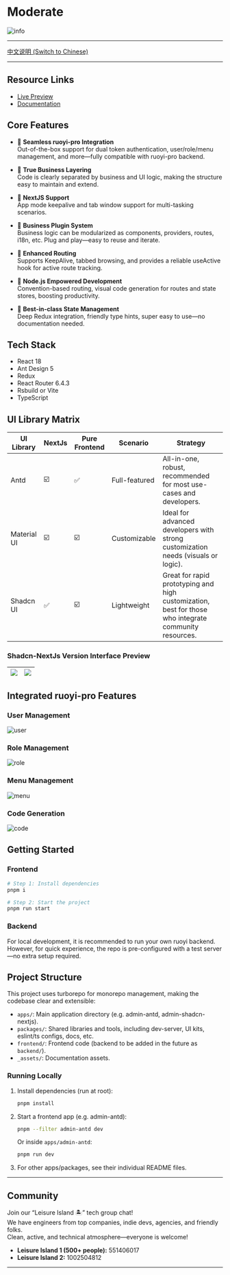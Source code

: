 # Moderate

![info](./_assets/info.png)

---

[中文说明 (Switch to Chinese)](./README.md)

---

## Resource Links

-   [Live Preview](http://111.229.110.163/)
-   [Documentation](https://dland-team.github.io/moderate-react-admin/)

## Core Features

-   🍎 **Seamless ruoyi-pro Integration**  
    Out-of-the-box support for dual token authentication, user/role/menu management, and more—fully compatible with ruoyi-pro backend.

-   🍇 **True Business Layering**  
    Code is clearly separated by business and UI logic, making the structure easy to maintain and extend.

-   🥥 **NextJS Support**  
    App mode keepalive and tab window support for multi-tasking scenarios.

-   🥕 **Business Plugin System**  
    Business logic can be modularized as components, providers, routes, i18n, etc. Plug and play—easy to reuse and iterate.

-   🍞 **Enhanced Routing**  
    Supports KeepAlive, tabbed browsing, and provides a reliable useActive hook for active route tracking.

-   🥦 **Node.js Empowered Development**  
    Convention-based routing, visual code generation for routes and state stores, boosting productivity.

-   🥑 **Best-in-class State Management**  
    Deep Redux integration, friendly type hints, super easy to use—no documentation needed.

## Tech Stack

-   React 18
-   Ant Design 5
-   Redux
-   React Router 6.4.3
-   Rsbuild or Vite
-   TypeScript

## UI Library Matrix

| UI Library  | NextJs | Pure Frontend | Scenario      | Strategy                                                                                              |
| ----------- | ------ | ------------- | ------------- | ----------------------------------------------------------------------------------------------------- |
| Antd        | ☑️     | ✅            | Full-featured | All-in-one, robust, recommended for most use-cases and developers.                                    |
| Material UI | ☑️     | ☑️            | Customizable  | Ideal for advanced developers with strong customization needs (visuals or logic).                     |
| Shadcn UI   | ✅     | ☑️            | Lightweight   | Great for rapid prototyping and high customization, best for those who integrate community resources. |

### Shadcn-NextJs Version Interface Preview

| ![](_assets/shadcn-nextjs-2.png) | ![](_assets/shadcn-nexts-1.png) |
| :------------------------------: | :-----------------------------: |

## Integrated ruoyi-pro Features

### User Management

![user](./_assets/user.png)

### Role Management

![role](./_assets/role.png)

### Menu Management

![menu](./_assets/menu.png)

### Code Generation

![code](./_assets/code.png)

## Getting Started

### Frontend

```bash
# Step 1: Install dependencies
pnpm i

# Step 2: Start the project
pnpm run start
```

### Backend

For local development, it is recommended to run your own ruoyi backend.
However, for quick experience, the repo is pre-configured with a test server—no extra setup required.

## Project Structure

This project uses turborepo for monorepo management, making the codebase clear and extensible:

-   `apps/`: Main application directory (e.g. admin-antd, admin-shadcn-nextjs).
-   `packages/`: Shared libraries and tools, including dev-server, UI kits, eslint/ts configs, docs, etc.
-   `frontend/`: Frontend code (backend to be added in the future as `backend/`).
-   `_assets/`: Documentation assets.

### Running Locally

1. Install dependencies (run at root):
    ```bash
    pnpm install
    ```
2. Start a frontend app (e.g. admin-antd):
    ```bash
    pnpm --filter admin-antd dev
    ```
    Or inside `apps/admin-antd`:
    ```bash
    pnpm run dev
    ```
3. For other apps/packages, see their individual README files.

---

## Community

Join our “Leisure Island 🏝️” tech group chat!  
We have engineers from top companies, indie devs, agencies, and friendly folks.  
Clean, active, and technical atmosphere—everyone is welcome!

-   **Leisure Island 1 (500+ people):** 551406017
-   **Leisure Island 2:** 1002504812

---
